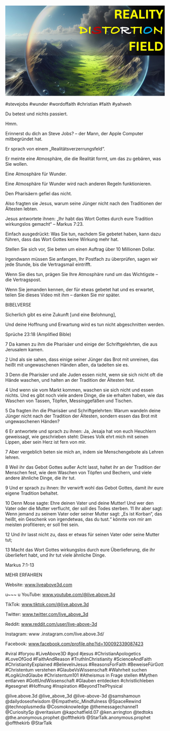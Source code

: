 ![Video cover image](../cover.jpg "cover photo")

#stevejobs #wunder #wordoffaith #christian #faith #yahweh

Du betest und nichts passiert.

Hmm.

Erinnerst du dich an Steve Jobs? – der Mann, der Apple Computer mitbegründet hat.

Er sprach von einem „Realitätsverzerrungsfeld“.

Er meinte eine Atmosphäre, die die Realität formt, um das zu gebären, was Sie wollen.

Eine Atmosphäre für Wunder.

Eine Atmosphäre für Wunder wird nach anderen Regeln funktionieren.

Den Pharisäern gefiel das nicht.

Also fragten sie Jesus, warum seine Jünger nicht nach den Traditionen der Ältesten lebten.

Jesus antwortete ihnen: „Ihr habt das Wort Gottes durch eure Tradition wirkungslos gemacht“ – Markus 7:23.

Einfach ausgedrückt: Was Sie tun, nachdem Sie gebetet haben, kann dazu führen, dass das Wort Gottes keine Wirkung mehr hat.

Stellen Sie sich vor, Sie beten um einen Auftrag über 10 Millionen Dollar.

Irgendwann müssen Sie anfangen, Ihr Postfach zu überprüfen, sagen wir jede Stunde, bis die Vertragsmail eintrifft.

Wenn Sie dies tun, prägen Sie Ihre Atmosphäre rund um das Wichtigste – die Vertragspost.

Wenn Sie jemanden kennen, der für etwas gebetet hat und es erwartet, teilen Sie dieses Video mit ihm – danken Sie mir später.

BIBELVERSE

Sicherlich gibt es eine Zukunft [und eine Belohnung],

Und deine Hoffnung und Erwartung wird es tun nicht abgeschnitten werden.

Sprüche 23:18 (Amplified Bible)

7 Da kamen zu ihm die Pharisäer und einige der Schriftgelehrten, die aus Jerusalem kamen.

2 Und als sie sahen, dass einige seiner Jünger das Brot mit unreinen, das heißt mit ungewaschenen Händen aßen, da tadelten sie es.

3 Denn die Pharisäer und alle Juden essen nicht, wenn sie sich nicht oft die Hände waschen, und halten an der Tradition der Ältesten fest.

4 Und wenn sie vom Markt kommen, waschen sie sich nicht und essen nichts. Und es gibt noch viele andere Dinge, die sie erhalten haben, wie das Waschen von Tassen, Töpfen, Messinggefäßen und Tischen.

5 Da fragten ihn die Pharisäer und Schriftgelehrten: Warum wandeln deine Jünger nicht nach der Tradition der Ältesten, sondern essen das Brot mit ungewaschenen Händen?

6 Er antwortete und sprach zu ihnen: Ja, Jesaja hat von euch Heuchlern geweissagt, wie geschrieben steht: Dieses Volk ehrt mich mit seinen Lippen, aber sein Herz ist fern von mir.

7 Aber vergeblich beten sie mich an, indem sie Menschengebote als Lehren lehren.

8 Weil ihr das Gebot Gottes außer Acht lasst, haltet ihr an der Tradition der Menschen fest, wie dem Waschen von Töpfen und Bechern, und viele andere ähnliche Dinge, die ihr tut.

9 Und er sprach zu ihnen: Ihr verwirft wohl das Gebot Gottes, damit ihr eure eigene Tradition behaltet.

10 Denn Mose sagte: Ehre deinen Vater und deine Mutter! Und wer den Vater oder die Mutter verflucht, der soll des Todes sterben. 11 Ihr aber sagt: Wenn jemand zu seinem Vater oder seiner Mutter sagt: „Es ist Korban“, das heißt, ein Geschenk von irgendetwas, das du tust.“ könnte von mir am meisten profitieren; er soll frei sein.

12 Und ihr lasst nicht zu, dass er etwas für seinen Vater oder seine Mutter tut;

13 Macht das Wort Gottes wirkungslos durch eure Überlieferung, die ihr überliefert habt, und ihr tut viele ähnliche Dinge.

Markus 7:1-13

MEHR ERFAHREN

Website: www.liveabove3d.com

u~~~ u YouTube: www.youtube.com/@live.above.3d

TikTok: www.tiktok.com/@live.above.3d

Twitter: www.twitter.com/live_above_3d

Reddit: www.reddit.com/user/live-above-3d

Instagram: www .instagram.com/live.above.3d/

Facebook: www.facebook.com/profile.php?id=100092339087423

#viral #foryou #LiveAbove3D #god #jesus #ChristianApologetics #LoveOfGod #FaithAndReason #TruthInChristianity #ScienceAndFaith #ChristianityExplained #BelieveInJesus #ReasonsForFaith #BeweiseFürGott #Christentum verstehen #GlaubeVsWissenschaft #Wahrheit suchen #LogikUndGlaube #Christentum101 #Atheismus in Frage stellen #Mythen entlarven #GottUndWissenschaft #Glauben entdecken #christlichleben #gesegnet #Hoffnung #Inspiration #BeyondThePhysical

@live.above.3d @live_above_3d @live-above-3d @samshamoun @dailydoseofwisdom @Empathetic_Mindfulness @SpaceRewind @technoplusmedia @Cosmoknowledge @themessagechannel1 @CuriositySp @veritasium @kapchatfield.07 @ken.arrington @tedtoks @the.anonymous.prophet @offthekirb @StarTalk.anonymous.prophet @offthekirb @StarTalk